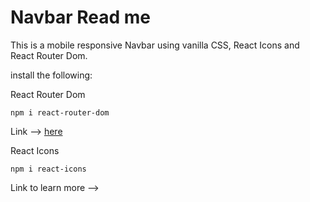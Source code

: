 # Navbar Read me

This is a mobile responsive Navbar using vanilla CSS, React Icons and React Router Dom.

install the following:

React Router Dom

`npm i react-router-dom`

Link --> <a href="https://www.npmjs.com/package/react-router-dom">here</a>

React Icons

`npm i react-icons`

Link to learn more -->
